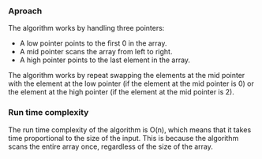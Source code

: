 ### Aproach ###
The algorithm works by handling three pointers:
 + A low pointer points to the first 0 in the array.
 + A mid pointer scans the array from left to right.
 + A high pointer points to the last element in the array.

The algorithm works by repeat swapping the elements at the mid pointer with the element at the low pointer (if the element at the mid pointer is 0) or the element at the high pointer (if the element at the mid pointer is 2).

### Run time complexity ###
The run time complexity of the algorithm is O(n), which means that it takes time proportional to the size of the input. This is because the algorithm scans the entire array once, regardless of the size of the array.
